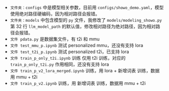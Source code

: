 - `文件夹：configs` 中是模型相关参数，目前用 `configs/showo_demo.yaml`，模型使用绝对路径硬编码，因为相对路径会报错。
- `文件夹：models` 中包含模型的 `py` 文件，我修改了 `models/modeling_showo.py` 第 32 行 `llm_model_path` 的默认值，修改相对路径为绝对路径，因为相对路径会报错。
- `文件 pdata.py` 是数据集文件，有 t2i 和 mmu
- `文件 test_mmu_p.ipynb` 测试 personalized mmu，还没有支持 lora
- `文件 test_t2i_p.ipynb` 测试 personalized t2i，已支持 lora
- `文件 train_p_only_t2i.ipynb` 训练 仅用 t2i 训练，对应的 `train_p_only_t2i.py` 作用相同，还没有支持 lora
- `文件 train_p_v2_lora_merged.ipynb` 训练，用 lora + 新增词表 训练，数据用 mmu + t2i
- `文件 train_p_v2.ipynb` 训练，用 新增词表 训练，数据用 mmu + t2i
